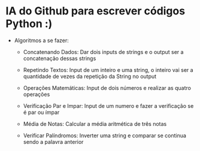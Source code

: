 # IA do Github para escrever códigos Python :)

- Algoritmos a se fazer:

    - Concatenando Dados: Dar dois inputs de strings e o output ser a concatenação dessas strings

    - Repetindo Textos: Input de um inteiro e uma string, o inteiro vai ser a quantidade de vezes da repetição da String no output

    - Operações Matemáticas: Input de dois números e realizar as quatro operações

    - Verificação Par e Impar: Input de um numero e fazer a verificação se é par ou ímpar

    - Média de Notas: Calcular a média aritmética de três notas 

    - Verificar Palíndromos: Inverter uma string e comparar se continua sendo a palavra anterior